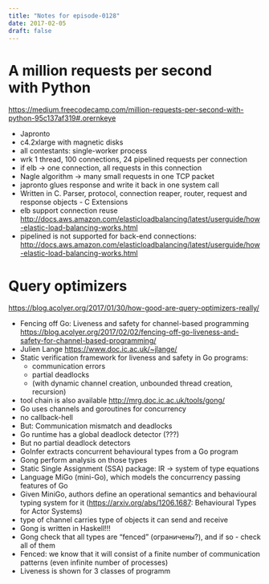 ```yaml
---
title: "Notes for episode-0128"
date: 2017-02-05
draft: false
---
```


# A million requests per second with Python
https://medium.freecodecamp.com/million-requests-per-second-with-python-95c137af319#.orernkeye

- Japronto
- c4.2xlarge with magnetic disks
- all contestants: single-worker process
- wrk 1 thread, 100 connections, 24 pipelined requests per connection
- if elb -> one connection, all requests in this connection
- Nagle algorithm -> many small requests in one TCP packet
- japronto glues response and write it back in one system call 
- Written in C. Parser, protocol, connection reaper, router, request and response objects - C Extensions
- elb support connection reuse http://docs.aws.amazon.com/elasticloadbalancing/latest/userguide/how-elastic-load-balancing-works.html
- pipelined is not supported for back-end connections: http://docs.aws.amazon.com/elasticloadbalancing/latest/userguide/how-elastic-load-balancing-works.html


# Query optimizers
https://blog.acolyer.org/2017/01/30/how-good-are-query-optimizers-really/
- Fencing off Go: Liveness and safety for channel-based programming https://blog.acolyer.org/2017/02/02/fencing-off-go-liveness-and-safety-for-channel-based-programming/ 
- Julien Lange https://www.doc.ic.ac.uk/~jlange/
- Static verification framework for liveness and safety in Go programs:
    - communication errors
    - partial deadlocks
    - (with dynamic channel creation, unbounded thread creation, recursion)
- tool chain is also available http://mrg.doc.ic.ac.uk/tools/gong/
- Go uses channels and goroutines for concurrency
- no callback-hell
- But: Communication mismatch and deadlocks
- Go runtime has a global deadlock detector (???)
- But no partial deadlock detectors
- GoInfer extracts concurrent behavioural types from a Go program
- Gong perform analysis on those types
- Static Single Assignment (SSA) package: IR -> system of type equations
- Language MiGo (mini-Go), which models the concurrency passing features of Go
- Given MiniGo, authors define an operational semantics and behavioural typing system for it (https://arxiv.org/abs/1206.1687: Behavioural Types for Actor Systems)
- type of channel carries type of objects it can send and receive
- Gong is written in Haskell!!!
- Gong check that all types are “fenced” (ограничены?), and if so - check all of them
- Fenced: we know that it will consist of a finite number of communication patterns (even infinite number of processes)
- Liveness is shown for 3 classes of programm

